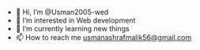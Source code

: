 - 👋 Hi, I’m @Usman2005-wed
- 👀 I’m interested in Web development
- 🌱 I’m currently learning new things
- 📫 How to reach me usmanashrafmalik56@gmail.com

<!---
Usman2005-wed/Usman2005-wed is a ✨ special ✨ repository because its `README.md` (this file) appears on your GitHub profile.
You can click the Preview link to take a look at your changes.
--->
